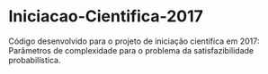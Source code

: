 # Iniciacao-Cientifica-2017

Código desenvolvido para o projeto de iniciação científica em 2017: Parâmetros de complexidade para o problema da satisfazibilidade probabilística.
